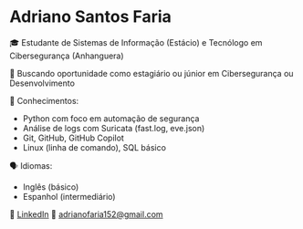 # Adriano Santos Faria

🎓 Estudante de Sistemas de Informação (Estácio) e Tecnólogo em Cibersegurança (Anhanguera)

💼 Buscando oportunidade como estagiário ou júnior em Cibersegurança ou Desenvolvimento

🔧 Conhecimentos:
- Python com foco em automação de segurança
- Análise de logs com Suricata (fast.log, eve.json)
- Git, GitHub, GitHub Copilot
- Linux (linha de comando), SQL básico

🗣️ Idiomas:
- Inglês (básico)
- Espanhol (intermediário)

🔗 [LinkedIn](https://www.linkedin.com/in/adriano-faria)
📧 adrianofaria152@gmail.com
